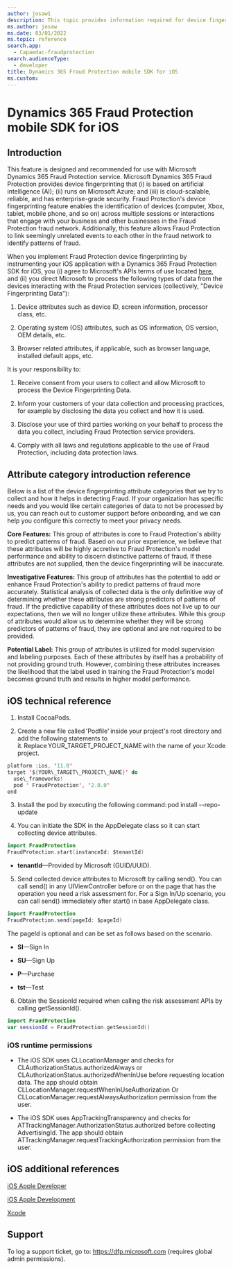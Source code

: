 ```yaml
---
author: josaw1
description: This topic provides information required for device fingerprinting in a Microsoft Dynamics 365 Fraud Protection mobile device implementation for iOS.
ms.author: josaw
ms.date: 03/01/2022
ms.topic: reference
search.app: 
  - Capaedac-fraudprotection
search.audienceType:
  - developer
title: Dynamics 365 Fraud Protection mobile SDK for iOS
ms.custom:
---
```


# Dynamics 365 Fraud Protection mobile SDK for iOS

## Introduction

This feature is designed and recommended for use with Microsoft Dynamics 365 Fraud Protection service. Microsoft Dynamics 365 Fraud Protection provides device fingerprinting that (i) is based on artificial intelligence (AI); (ii) runs on Microsoft Azure; and (iii) is cloud-scalable, reliable, and has enterprise-grade security. Fraud Protection's device fingerprinting feature enables the identification of devices (computer, Xbox, tablet, mobile phone, and so on) across multiple sessions or interactions that engage with your business and other businesses in the Fraud Protection fraud network. Additionally, this feature allows Fraud Protection to link seemingly unrelated events to each other in the fraud network to identify patterns of fraud.

When you implement Fraud Protection device fingerprinting by instrumenting your iOS application with a Dynamics 365 Fraud Protection SDK for iOS, you (i) agree to Microsoft's APIs terms of use located [here](/legal/microsoft-apis/terms-of-use), and (ii) you direct Microsoft to process the following types of data from the devices interacting with the Fraud Protection services (collectively, "Device Fingerprinting Data"):

1.  Device attributes such as device ID, screen information, processor class, etc.

2.  Operating system (OS) attributes, such as OS information, OS version, OEM details, etc.

3.  Browser related attributes, if applicable, such as browser language, installed default apps, etc.

It is your responsibility to:

1.  Receive consent from your users to collect and allow Microsoft to process the Device Fingerprinting Data.

2.  Inform your customers of your data collection and processing practices, for example by disclosing the data you collect and how it is used.

3.  Disclose your use of third parties working on your behalf to process the data you collect, including Fraud Protection service providers.

4.  Comply with all laws and regulations applicable to the use of Fraud Protection, including data protection laws.

## Attribute category introduction reference

Below is a list of the device fingerprinting attribute categories that we try to collect and how it helps in detecting Fraud. If your organization has specific needs and you would like certain categories of data to not be processed by us, you can reach out to customer support before onboarding, and we can help you configure this correctly to meet your privacy needs.

**Core Features:** This group of attributes is core to Fraud Protection's ability to predict patterns of fraud. Based on our prior experience, we believe that these attributes will be highly accretive to Fraud Protection's model performance and ability to discern distinctive patterns of fraud. If these attributes are not supplied, then the device fingerprinting will be inaccurate.

**Investigative Features:** This group of attributes has the potential to add or enhance Fraud Protection's ability to predict patterns of fraud more accurately. Statistical analysis of collected data is the only definitive way of determining whether these attributes are strong predictors of patterns of fraud. If the predictive capability of these attributes does not live up to our expectations, then we will no longer utilize these attributes. While this group of attributes would allow us to determine whether they will be strong predictors of patterns of fraud, they are optional and are not required to be provided.

**Potential Label:** This group of attributes is utilized for model supervision and labeling purposes. Each of these attributes by itself has a probability of not providing ground truth. However, combining these attributes increases the likelihood that the label used in training the Fraud Protection's model becomes ground truth and results in higher model performance.

## iOS technical reference

1.  Install CocoaPods.

2.  Create a new file called 'Podfile' inside your project's root directory and add the following statements to it. Replace YOUR\_TARGET\_PROJECT\_NAME with the name of your Xcode project.

```swift
platform :ios, '11.0'
target '${YOUR\_TARGET\_PROJECT\_NAME}' do
  use\_frameworks!
  pod ' FraudProtection', '2.0.0'
end
```

3.  Install the pod by executing the following command: pod install --repo-update

4.  You can initiate the SDK in the AppDelegate class so it can start collecting device attributes.

```swift
import FraudProtection
FraudProtection.start(instanceId: $tenantId)
```

- **tenantId**—Provided by Microsoft (GUID/UUID).

5.  Send collected device attributes to Microsoft by calling send(). You can call send() in any UIViewController before or on the page that has the operation you need a risk assessment for. For a Sign In/Up scenario, you can call send() immediately after start() in base AppDelegate class.

```swift
import FraudProtection
FraudProtection.send(pageId: $pageId)
```

The pageId is optional and can be set as follows based on the scenario.

- **SI**—Sign In

- **SU**—Sign Up

- **P**—Purchase

- **tst**—Test

6.  Obtain the SessionId required when calling the risk assessment APIs by calling getSessionId().

```swift
import FraudProtection
var sessionId = FraudProtection.getSessionId()
```


### iOS runtime permissions

-   The iOS SDK uses CLLocationManager and checks for CLAuthorizationStatus.authorizedAlways or CLAuthorizationStatus.authorizedWhenInUse before requesting location data. The app should obtain CLLocationManager.requestWhenInUseAuthorization Or CLLocationManager.requestAlwaysAuthorization permission from the user.

-   The iOS SDK uses AppTrackingTransparency and checks for ATTrackingManager.AuthorizationStatus.authorized before collecting AdvertisingId. The app should obtain ATTrackingManager.requestTrackingAuthorization permission from the user.


## iOS additional references

[iOS Apple Developer](https://developer.apple.com/ios/)

[iOS Apple Development](https://developer.apple.com/develop/)

[Xcode](https://developer.apple.com/xcode/)


## Support 

To log a support ticket, go to: https://dfp.microsoft.com (requires global admin permissions).
